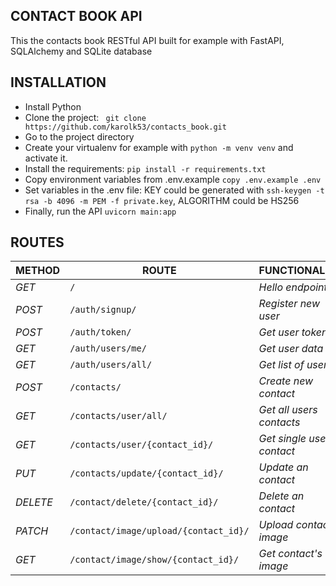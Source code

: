 ## CONTACT BOOK API
This the contacts book RESTful API built for example with FastAPI, SQLAlchemy and SQLite database

## INSTALLATION
- Install Python
- Clone the project: ``` git clone https://github.com/karolk53/contacts_book.git```
- Go to the project directory 
- Create your virtualenv for example with ```python -m venv venv``` and activate it.
- Install the requirements: ``` pip install -r requirements.txt ```
- Copy environment variables from .env.example ``` copy .env.example .env ```
- Set variables in the .env file: KEY could be generated with ```ssh-keygen -t rsa -b 4096 -m PEM -f private.key```, ALGORITHM could be HS256
- Finally, run the API ``` uvicorn main:app ```

## ROUTES
| METHOD   | ROUTE                                     | FUNCTIONALITY              | ACCESS      | AUTHORIZED |
|----------|-------------------------------------------|----------------------------|-------------|------------|
| *GET*    | ``` / ```                                 | _Hello endpoint_           | _All users_ | _NO_       |
| *POST*   | ```/auth/signup/```                       | _Register new user_        | _All users_ | _NO_       |
| *POST*   | ```/auth/token/```                        | _Get user token_           | _All users_ | _NO_       |
| *GET*    | ```/auth/users/me/```                     | _Get user data_            | _All users_ | _YES_      |
| *GET*    | ```/auth/users/all/```                    | _Get list of users_        | _Superuser_ | _YES_      |
| *POST*   | ```/contacts/```                          | _Create new contact_       | _All users_ | _YES_      |
| *GET*    | ```/contacts/user/all/```                 | _Get all users contacts_   | _All users_ | _YES_      |
| *GET*    | ```/contacts/user/{contact_id}/```        | _Get single users contact_ | _All users_ | _YES_      |
| *PUT*    | ```/contacts/update/{contact_id}/```      | _Update an contact_        | _All users_ | _YES_      |
| *DELETE* | ```/contact/delete/{contact_id}/```       | _Delete an contact_        | _All users_ | _YES_      |
| *PATCH*  | ```/contact/image/upload/{contact_id}/``` | _Upload contact's image_   | _All users_ | _YES_      |
| *GET*    | ```/contact/image/show/{contact_id}/```   | _Get contact's image_      | _All users_ | _YES_      |